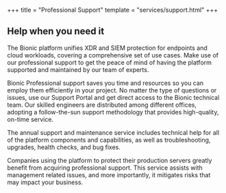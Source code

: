 +++
title = "Professional Support"
template = "services/support.html"
+++

## Help when you need it

The Bionic platform unifies XDR and SIEM protection for endpoints and cloud workloads, covering a comprehensive set of use cases. Make use of our professional support to get the peace of mind of having the platform supported and maintained by our team of experts.

Bionic Professional support saves you time and resources so you can employ them efficiently in your project. No matter the type of questions or issues, use our Support Portal and get direct access to the Bionic technical team. Our skilled engineers are distributed among different offices, adopting a follow-the-sun support methodology that provides high-quality, on-time service.

The annual support and maintenance service includes technical help for all of the platform components and capabilities, as well as troubleshooting, upgrades, health checks, and bug fixes.

Companies using the platform to protect their production servers greatly benefit from acquiring professional support. This service assists with management related issues, and more importantly, it mitigates risks that may impact your business.